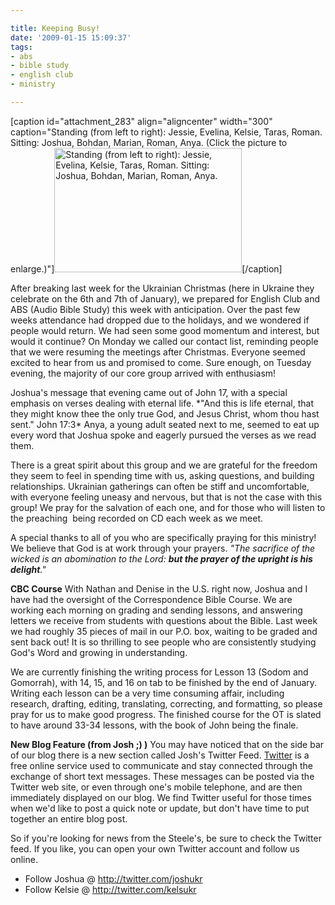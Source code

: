 ```yaml
---

title: Keeping Busy!
date: '2009-01-15 15:09:37'
tags:
- abs
- bible study
- english club
- ministry

---
```


[caption id="attachment_283" align="aligncenter" width="300" caption="Standing (from left to right): Jessie, Evelina, Kelsie, Taras, Roman. Sitting: Joshua, Bohdan, Marian, Roman, Anya. (Click the picture to enlarge.)"]<a href="https://s3.amazonaws.com/content.ofreport.com/2009/01/abs-jan13-20093.jpg"><img class="size-medium wp-image-283" title="abs-jan13-20093" src="https://s3.amazonaws.com/content.ofreport.com/2009/01/abs-jan13-20093-300x199.jpg" alt="Standing (from left to right): Jessie, Evelina, Kelsie, Taras, Roman. Sitting: Joshua, Bohdan, Marian, Roman, Anya." width="300" height="199" /></a>[/caption]

After breaking last week for the Ukrainian Christmas (here in Ukraine they celebrate on the 6th and 7th of January), we prepared for English Club and ABS (Audio Bible Study) this week with anticipation. Over the past few weeks attendance had dropped due to the holidays, and we wondered if people would return. We had seen some good momentum and interest, but would it continue? On Monday we called our contact list, reminding people that we were resuming the meetings after Christmas. Everyone seemed excited to hear from us and promised to come. Sure enough, on Tuesday evening, the majority of our core group arrived with enthusiasm!

<!--more-->Joshua's message that evening came out of John 17, with a special emphasis on verses dealing with eternal life. *"And this is life eternal, that they might know thee the only true God, and Jesus Christ, whom thou hast sent." John 17:3* Anya, a young adult seated next to me, seemed to eat up every word that Joshua spoke and eagerly pursued the verses as we read them.

There is a great spirit about this group and we are grateful for the freedom they seem to feel in spending time with us, asking questions, and building relationships. Ukrainian gatherings can often be stiff and uncomfortable, with everyone feeling uneasy and nervous, but that is not the case with this group! We pray for the salvation of each one, and for those who will listen to the preaching  being recorded on CD each week as we meet.

A special thanks to all of you who are specifically praying for this ministry! We believe that God is at work through your prayers. *"The sacrifice of the wicked is an abomination to the Lord: <strong>but the prayer of the upright is his delight</strong>."*

<strong>CBC Course</strong>
With Nathan and Denise in the U.S. right now, Joshua and I have had the oversight of the Correspondence Bible Course. We are working each morning on grading and sending lessons, and answering letters we receive from students with questions about the Bible. Last week we had roughly 35 pieces of mail in our P.O. box, waiting to be graded and sent back out! It is so thrilling to see people who are consistently studying God's Word and growing in understanding.

We are currently finishing the writing process for Lesson 13 (Sodom and Gomorrah), with 14, 15, and 16 on tab to be finished by the end of January. Writing each lesson can be a very time consuming affair, including research, drafting, editing, translating, correcting, and formatting, so please pray for us to make good progress. The finished course for the OT is slated to have around 33-34 lessons, with the book of John being the finale.

<strong>New Blog Feature (from Josh ;) )</strong>
You may have noticed that on the side bar of our blog there is a new section called Josh's Twitter Feed. <a title="Visit Twitter.com" href="http://twitter.com/" target="_blank">Twitter</a> is a free online service used to communicate and stay connected through the exchange of short text messages. These messages can be posted via the Twitter web site, or even through one's mobile telephone, and are then immediately displayed on our blog. We find Twitter useful for those times when we'd like to post a quick note or update, but don't have time to put together an entire blog post.

So if you're looking for news from the Steele's, be sure to check the Twitter feed. If you like, you can open your own Twitter account and follow us online.
<ul>
	<li>Follow Joshua @ <a href="http://twitter.com/joshukr">http://twitter.com/joshukr</a></li>
	<li>Follow Kelsie @ <a href="http://twitter.com/kelsukr">http://twitter.com/kelsukr</a></li>
</ul>
